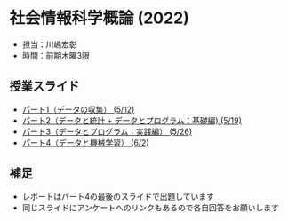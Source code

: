 # 社会情報科学概論 (2022)

- 担当：川嶋宏彰
- 時間：前期木曜3限

## 授業スライド

- [パート1（データの収集） (5/12)](slide/SISIntro2022_kawashima-01.pdf)
- [パート2（データと統計 + データとプログラム：基礎編) (5/19)](slide/SISIntro2022_kawashima-02.pdf)
- [パート3（データとプログラム：実践編） (5/26)](slide/SISIntro2022_kawashima-03.pdf)
- [パート4（データと機械学習） (6/2)](slide/SISIntro2022_kawashima-04.pdf)

## 補足

- レポートはパート4の最後のスライドで出題しています
- 同じスライドにアンケートへのリンクもあるので各自回答をお願いします
